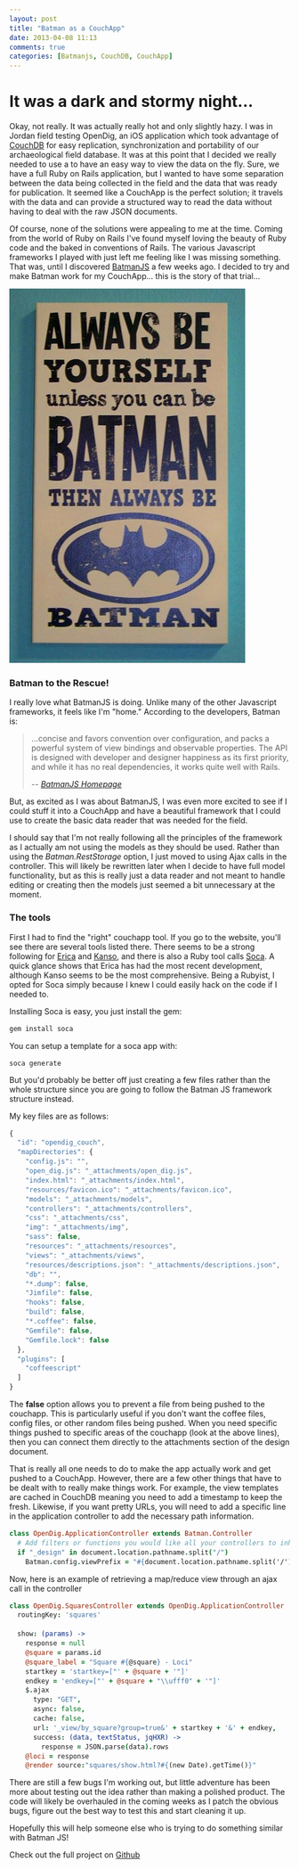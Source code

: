 ```yaml
---
layout: post
title: "Batman as a CouchApp"
date: 2013-04-08 11:13
comments: true
categories: [Batmanjs, CouchDB, CouchApp]
---
```


# It was a dark and stormy night... #

Okay, not really.  It was actually really hot and only slightly hazy.  I was in Jordan field testing OpenDig, an iOS application which took advantage of [CouchDB](http://couchdb.apache.org) for easy replication, synchronization and portability of our archaeological field database.  It was at this point that I decided we really needed to use a  to have an easy way to view the data on the fly.  Sure, we have a full Ruby on Rails application, but I wanted to have some separation between the data being collected in the field and the data that was ready for publication.  It seemed like a CouchApp is the perfect solution; it travels with the data and can provide a structured way to read the data without having to deal with the raw JSON documents.

Of course, none of the solutions were appealing to me at the time.  Coming from the world of Ruby on Rails I've found myself loving the beauty of Ruby code and the baked in conventions of Rails.  The various Javascript frameworks I played with just left me feeling like I was missing something.  That was, until I discovered [BatmanJS](http://batmanjs.org) a few weeks ago.  I decided to try and make Batman work for my CouchApp... this is the story of that trial...

![always be batman](/images/batman.jpg)

### Batman to the Rescue! ###

I really love what BatmanJS is doing.  Unlike many of the other Javascript frameworks, it feels like I'm "home."  According to the developers, Batman is:

> ...concise and favors convention over configuration, and packs a powerful system of view bindings and observable properties. The API is designed with developer and designer happiness as its first priority, and while it has no real dependencies, it works quite well with Rails. 
>
> -- <cite>[BatmanJS Homepage](http://batmanjs.org)</cite>

But, as excited as I was about BatmanJS, I was even more excited to see if I could stuff it into a CouchApp and have a beautiful framework that I could use to create the basic data reader that was needed for the field.

I should say that I'm not really following all the principles of the framework as I actually am not using the models as they should be used.  Rather than using the *Batman.RestStorage* option, I just moved to using Ajax calls in the controller.  This will likely be rewritten later when I decide to have full model functionality, but as this is really just a data reader and not meant to handle editing or creating then the models just seemed a bit unnecessary at the moment.

### The tools ###

First I had to find the "right" couchapp tool.  If you go to the website, you'll see there are several tools listed there.  There seems to be a strong following for [Erica](https://github.com/benoitc/erica) and [Kanso](http://kan.so), and there is also a Ruby tool calls [Soca](https://github.com/quirkey/soca).  A quick glance shows that Erica has had the most recent development, although Kanso seems to be the most comprehensive.  Being a Rubyist, I opted for Soca simply because I knew I could easily hack on the code if I needed to.

Installing Soca is easy, you just install the gem:
```sh
gem install soca
```

You can setup a template for a soca app with:

```
soca generate
```

But you'd probably be better off just creating a few files rather than the whole structure since you are going to follow the Batman JS framework structure instead.

My key files are as follows:

```javascript config.js
{
  "id": "opendig_couch",
  "mapDirectories": {
    "config.js": "",
    "open_dig.js": "_attachments/open_dig.js",
    "index.html": "_attachments/index.html",
    "resources/favicon.ico": "_attachments/favicon.ico",
    "models": "_attachments/models",
    "controllers": "_attachments/controllers",
    "css": "_attachments/css",
    "img": "_attachments/img",
    "sass": false,
    "resources": "_attachments/resources",
    "views": "_attachments/views",
    "resources/descriptions.json": "_attachments/descriptions.json",
    "db": "",
    "*.dump": false,
    "Jimfile": false,
    "hooks": false,
    "build": false,
    "*.coffee": false,
    "Gemfile": false,
    "Gemfile.lock": false
  },
  "plugins": [
    "coffeescript"
  ]
}
```
The **false** option allows you to prevent a file from being pushed to the couchapp.  This is particularly useful if you don't want the coffee files, config files, or other random files being pushed.  When you need specific things pushed to specific areas of the couchapp (look at the above lines), then you can connect them directly to the attachments section of the design document.

That is really all one needs to do to make the app actually work and get pushed to a CouchApp.  However, there are a few other things that have to be dealt with to really make things work.  For example, the view templates are cached in CouchDB meaning you need to add a timestamp to keep the fresh.  Likewise, if you want pretty URLs, you will need to add a specific line in the application controller to add the necessary path information.

```coffeescript application_controller.coffee
class OpenDig.ApplicationController extends Batman.Controller
  # Add filters or functions you would like all your controllers to inherit to this controller.
  if "_design" in document.location.pathname.split("/")
    Batman.config.viewPrefix = "#{document.location.pathname.split('/')[1]}/_design/opendig_couch/views"
```

Now, here is an example of retrieving a map/reduce view through an ajax call in the controller

```coffeescript squares_controller.coffee
class OpenDig.SquaresController extends OpenDig.ApplicationController
  routingKey: 'squares'

  show: (params) ->
    response = null
    @square = params.id
    @square_label = "Square #{@square} - Loci"
    startkey = 'startkey=["' + @square + '"]'
    endkey = 'endkey=["' + @square + "\\ufff0" + '"]'
    $.ajax
      type: "GET",
      async: false,
      cache: false,
      url: '_view/by_square?group=true&' + startkey + '&' + endkey,
      success: (data, textStatus, jqHXR) ->
        response = JSON.parse(data).rows
    @loci = response
    @render source:"squares/show.html?#{(new Date).getTime()}"
```

There are still a few bugs I'm working out, but little adventure has been more about testing out the idea rather than making a polished product.  The code will likely be overhauled in the coming weeks as I patch the obvious bugs, figure out the best way to test this and start cleaning it up.

Hopefully this will help someone else who is trying to do something similar with Batman JS!

Check out the full project on [Github](https://github.com/neshmi/OpenDigCouch) 


